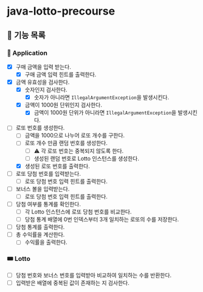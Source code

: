 # java-lotto-precourse

## 🚀 기능 목록

### 🎰 Application

- [x] 구매 금액을 입력 받는다.
  - [x] 구매 금액 입력 힌트를 출력한다.
- [x] 금액 유효성을 검사한다.
  - [x] 숫자인지 검사한다.
    - [x] 숫자가 아니라면 `IllegalArgumentException`을 발생시킨다.
  - [x] 금액이 1000원 단위인지 검사한다.
    - [x] 금액이 1000원 단위가 아니라면 `IllegalArgumentException`을 발생시킨다.
- [ ] 로또 번호를 생성한다.
  - [ ] 금액을 1000으로 나누어 로또 개수를 구한다.
  - [ ] 로또 개수 만큼 랜덤 번호를 생성한다.
    - [ ] ⚠️ 각 로또 번호는 중복되지 않도록 한다.
    - [ ] 생성된 랜덤 번호로 Lotto 인스턴스를 생성한다.
  - [x] 생성된 로또 번호를 출력한다.
- [ ] 로또 당첨 번호를 입력받는다.
  - [ ] 로또 당첨 번호 입력 힌트를 출력한다.
- [ ] 보너스 볼을 입력받는다.
  - [ ] 로또 당첨 번호 입력 힌트를 출력한다.
- [ ] 당첨 여부를 통계를 확인한다.
  - [ ] 각 Lotto 인스턴스에 로또 당첨 번호를 비교한다.
  - [ ] 당첨 통계 배열에 0번 인덱스부터 3개 일치하는 로또의 수를 저장한다.
- [ ] 당첨 통계를 출력한다.
- [ ] 총 수익률을 계산한다.
  - [ ] 수익률을 출력한다.

### 🎟️ Lotto

- [ ] 당첨 번호와 보너스 번호를 입력받아 비교하여 일치하는 수를 반환한다.
- [ ] 입력받은 배열에 중복된 값이 존재하는 지 검사한다.
